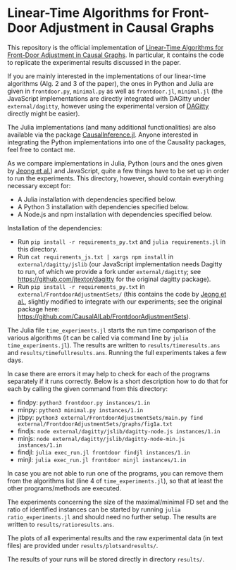 # Linear-Time Algorithms for Front-Door Adjustment in Causal Graphs

This repository is the official implementation of [Linear-Time Algorithms for Front-Door Adjustment in Causal Graphs](https://arxiv.org/abs/2211.16468). In particular, it contains the code to replicate the experimental results discussed in the paper.

If you are mainly interested in the implementations of our linear-time algorithms (Alg. 2 and 3 of the paper), the ones in Python and Julia are given in ```frontdoor.py```, ```minimal.py``` as well as ```frontdoor.jl```, ```minimal.jl``` (the JavaScript implementations are directly integrated with DAGitty under ```external/dagitty```, however using the experimental version of [DAGitty](https://www.dagitty.net/) directly might be easier).

The Julia implementations (and many additional functionalities) are also available via the package [CausalInference.jl](https://github.com/mschauer/CausalInference.jl). Anyone interested in integrating the Python implementations into one of the Causality packages, feel free to contact me.

As we compare implementations in Julia, Python (ours and the ones given by [Jeong et al.](https://arxiv.org/abs/2210.05816)) and JavaScript, quite a few things have to be set up in order to run the experiments. This directory, however, should contain everything necessary except for:
- A Julia installation with dependencies specified below.
- A Python 3 installation with dependencies specified below.
- A Node.js and npm installation with dependencies specified below.

Installation of the dependencies:
- Run ```pip install -r requirements_py.txt``` and ```julia requirements.jl``` in this directory. 
- Run ```cat requirements_js.txt | xargs npm install``` in ```external/dagitty/jslib``` (our JavaScript implementation needs Dagitty to run, of which we provide a fork under ```external/dagitty```; see https://github.com/jtextor/dagitty for the original dagitty package).
- Run ```pip install -r requirements_py.txt``` in ```external/FrontdoorAdjustmentSets/``` (this contains the code by [Jeong et al.](https://arxiv.org/abs/2210.05816), slightly modified to integrate with our experiments; see the original package here: https://github.com/CausalAILab/FrontdoorAdjustmentSets).

The Julia file ```time_experiments.jl``` starts the run time comparison of the various algorithms (it can be called via command line by ```julia time_experiments.jl```). The results are written to ```results/timeresults.ans``` and ```results/timefullresults.ans```. Running the full experiments takes a few days. 

In case there are errors it may help to check for each of the programs separately if it runs correctly. Below is a short description how to do that for each by calling the given command from this directory:

- findpy: ```python3 frontdoor.py instances/1.in```
- minpy: ```python3 minimal.py instances/1.in```
- jtbpy: ```python3 external/FrontdoorAdjustmentSets/main.py find external/FrontdoorAdjustmentSets/graphs/fig1a.txt```
- findjs: ```node external/dagitty/jslib/dagitty-node.js instances/1.in```
- minjs: ```node external/dagitty/jslib/dagitty-node-min.js instances/1.in```
- findjl: ```julia exec_run.jl frontdoor findjl instances/1.in```
- minjl: ```julia exec_run.jl frontdoor minjl instances/1.in```

In case you are not able to run one of the programs, you can remove them from the algorithms list (line 4 of ```time_experiments.jl```), so that at least the other programs/methods are executed. 

The experiments concerning the size of the maximal/minimal FD set and the ratio of identified instances can be started by running ```julia ratio_experiments.jl``` and should need no further setup. The results are written to ```results/ratioresults.ans```.

The plots of all experimental results and the raw experimental data (in text files) are provided under ```results/plotsandresults/```.

The results of your runs will be stored directly in directory ```results/```.
